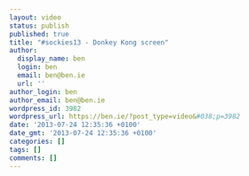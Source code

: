 ```yaml
---
layout: video
status: publish
published: true
title: "#sockies13 - Donkey Kong screen"
author:
  display_name: ben
  login: ben
  email: ben@ben.ie
  url: ''
author_login: ben
author_email: ben@ben.ie
wordpress_id: 3982
wordpress_url: https://ben.ie/?post_type=video&#038;p=3982
date: '2013-07-24 12:35:36 +0100'
date_gmt: '2013-07-24 12:35:36 +0100'
categories: []
tags: []
comments: []
---
```


